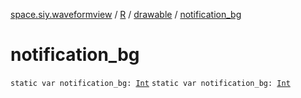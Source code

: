 [space.siy.waveformview](../../index.md) / [R](../index.md) / [drawable](index.md) / [notification_bg](./notification_bg.md)

# notification_bg

`static var notification_bg: `[`Int`](https://kotlinlang.org/api/latest/jvm/stdlib/kotlin/-int/index.html)
`static var notification_bg: `[`Int`](https://kotlinlang.org/api/latest/jvm/stdlib/kotlin/-int/index.html)